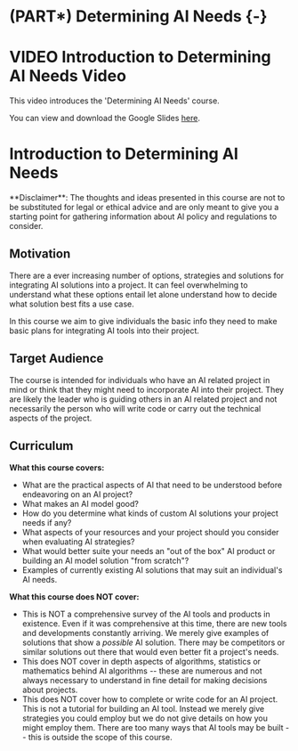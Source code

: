 
# (PART\*) Determining AI Needs {-}



# VIDEO Introduction to Determining AI Needs Video

This video introduces the 'Determining AI Needs' course.

<!-- <iframe width="560" height="315" src="https://www.youtube-nocookie.com/embed/ID" title="YouTube video player" frameborder="0" allow="accelerometer; autoplay; clipboard-write; encrypted-media; gyroscope; picture-in-picture" allowfullscreen></iframe> --> 

You can view and download the Google Slides [here](https://docs.google.com/presentation/d/1COHDxEwy9GwXAgUJLBqjDjWm-lqdKy2n3Qds4ivM4UA/edit).


# Introduction to Determining AI Needs

<div class = disclaimer>
 **Disclaimer**: The thoughts and ideas presented in this course are not to be substituted for legal or ethical advice and are only meant to give you a starting point for gathering information about AI policy and regulations to consider.
</div>


## Motivation

There are a ever increasing number of options, strategies and solutions for integrating AI solutions into a project. It can feel overwhelming to understand what these options entail let alone understand how to decide what solution best fits a use case.

In this course we aim to give individuals the basic info they need to make basic plans for integrating AI tools into their project.

## Target Audience  

The course is intended for individuals who have an AI related project in mind or think that they might need to incorporate AI into their project. They are likely the leader who is guiding others in an AI related project and not necessarily the person who will write code or carry out the technical aspects of the project.

## Curriculum  

**What this course covers:**

- What are the practical aspects of AI that need to be understood before endeavoring on an AI project?
- What makes an AI model good?
- How do you determine what kinds of custom AI solutions your project needs if any?
- What aspects of your resources and your project should you consider when evaluating AI strategies?
- What would better suite your needs an "out of the box" AI product or building an AI model solution "from scratch"?
- Examples of currently existing AI solutions that may suit an individual's AI needs.

**What this course does NOT cover:**

- This is NOT a comprehensive survey of the AI tools and products in existence. Even if it was comprehensive at this time, there are new tools and developments constantly arriving. We merely give examples of solutions that show a *possible* AI solution. There may be competitors or similar solutions out there that would even better fit a project's needs.
- This does NOT cover in depth aspects of algorithms, statistics or mathematics behind AI algorithms -- these are numerous and not always necessary to understand in fine detail for making decisions about projects.
- This does NOT cover how to complete or write code for an AI project. This is not a tutorial for building an AI tool. Instead we merely give strategies you could employ but we do not give details on how you might employ them. There are too many ways that AI tools may be built -- this is outside the scope of this course.
